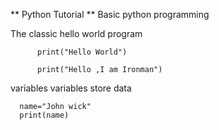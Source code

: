** Python Tutorial **
 Basic python programming 


The classic hello world program
   


          print("Hello World")

          print("Hello ,I am Ironman")
 
 
variables 
variables store data 

      name="John wick"
      print(name)
 
